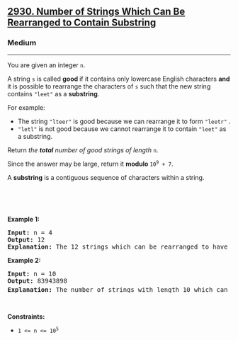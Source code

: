 <h2><a href="https://leetcode.com/problems/number-of-strings-which-can-be-rearranged-to-contain-substring/">2930. Number of Strings Which Can Be Rearranged to Contain Substring</a></h2><h3>Medium</h3><hr><div bis_skin_checked="1"><p>You are given an integer <code>n</code>.</p>

<p>A string <code>s</code> is called <strong>good </strong>if it contains only lowercase English characters <strong>and</strong> it is possible to rearrange the characters of <code>s</code> such that the new string contains <code>"leet"</code> as a <strong>substring</strong>.</p>

<p>For example:</p>

<ul>
	<li>The string <code>"lteer"</code> is good because we can rearrange it to form <code>"leetr"</code> .</li>
	<li><code>"letl"</code> is not good because we cannot rearrange it to contain <code>"leet"</code> as a substring.</li>
</ul>

<p>Return <em>the <strong>total</strong> number of good strings of length </em><code>n</code>.</p>

<p>Since the answer may be large, return it <strong>modulo </strong><code>10<sup>9</sup> + 7</code>.</p>

<p>A <strong>substring</strong> is a contiguous sequence of characters within a string.</p>

<div class="notranslate" style="all: initial;" bis_skin_checked="1">&nbsp;</div>

<p>&nbsp;</p>
<p><strong class="example">Example 1:</strong></p>

<pre><strong>Input:</strong> n = 4
<strong>Output:</strong> 12
<strong>Explanation:</strong> The 12 strings which can be rearranged to have "leet" as a substring are: "eelt", "eetl", "elet", "elte", "etel", "etle", "leet", "lete", "ltee", "teel", "tele", and "tlee".
</pre>

<p><strong class="example">Example 2:</strong></p>

<pre><strong>Input:</strong> n = 10
<strong>Output:</strong> 83943898
<strong>Explanation:</strong> The number of strings with length 10 which can be rearranged to have "leet" as a substring is 526083947580. Hence the answer is 526083947580 % (10<sup>9</sup> + 7) = 83943898.
</pre>

<p>&nbsp;</p>
<p><strong>Constraints:</strong></p>

<ul>
	<li><code>1 &lt;= n &lt;= 10<sup>5</sup></code></li>
</ul>
</div>